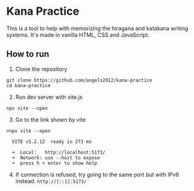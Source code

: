 # Kana Practice
This is a tool to help with memorizing the hiragana and katakana writing systems.
It's made in vanilla HTML, CSS and JavaScript.

## How to run
1. Clone the repository
```
git clone https://github.com/angels2012/kana-practice
cd kana-practice
```
2. Run dev server with vite.js
```
npx vite --open
```

3. Go to the link shown by vite
```
>npx vite --open

  VITE v5.2.12  ready in 273 ms

  ➜  Local:   http://localhost:5173/
  ➜  Network: use --host to expose
  ➜  press h + enter to show help
```

4. If connection is refused, try going to the same port but with IPv6 instead.
`http://[::1]:5173/`
